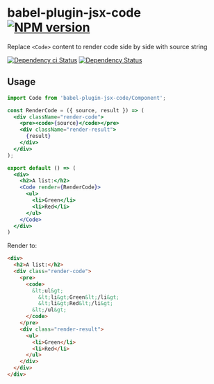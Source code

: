 # babel-plugin-jsx-code [![NPM version][npm-image]][npm-url]

Replace `<Code>` content to render code side by side with source string

[![Dependency ci Status][dependencyci-image]][dependencyci-url]
[![Dependency Status][daviddm-image]][daviddm-url]

## Usage

```jsx
import Code from 'babel-plugin-jsx-code/Component';

const RenderCode = ({ source, result }) => (
  <div className="render-code">
    <pre><code>{source}</code></pre>
    <div className="render-result">
      {result}
    </div>
  </div>
);

export default () => (
  <div>
    <h2>A list:</h2>
    <Code render={RenderCode}>
      <ul>
        <li>Green</li>
        <li>Red</li>
      </ul>
    </Code>
  </div>
)
```

Render to:

```html
<div>
  <h2>A list:</h2>
  <div class="render-code">
    <pre>
      <code>
        &lt;ul&gt;
          &lt;li&gt;Green&lt;/li&gt;
          &lt;li&gt;Red&lt;/li&gt;
        &lt;/ul&gt;
      </code>
    </pre>
    <div class="render-result">
      <ul>
        <li>Green</li>
        <li>Red</li>
      </ul>
    </div>
  </div>
</div>
```

[npm-image]: https://img.shields.io/npm/v/babel-plugin-jsx-code.svg?style=flat-square
[npm-url]: https://npmjs.org/package/babel-plugin-jsx-code
[daviddm-image]: https://david-dm.org/christophehurpeau/babel-plugin-jsx-code.svg?style=flat-square
[daviddm-url]: https://david-dm.org/christophehurpeau/babel-plugin-jsx-code
[dependencyci-image]: https://dependencyci.com/github/christophehurpeau/babel-plugin-jsx-code/badge?style=flat-square
[dependencyci-url]: https://dependencyci.com/github/christophehurpeau/babel-plugin-jsx-code
